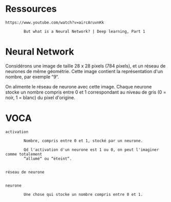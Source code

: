# Ressources

    https://www.youtube.com/watch?v=aircAruvnKk

            But what is a Neural Network? | Deep learning, Part 1

# Neural Network

Considérons une image de taille 28 x 28 pixels (784 pixels), et un réseau de neurones de même géométrie.
Cette image contient la représentation d'un nombre, par exemple “9“.

On alimente le réseau de neurone avec cette image. Chaque neurone stocke un nombre compris entre 0 et 1
correspondant au niveau de gris (0 = noir, 1 = blanc) du pixel d'origine.

# VOCA

    activation

            Nombre, compris entre 0 et 1, stocké par un neurone.

            Qd l'activation d'un neurone est 1 ou 0, on peut l'imaginer comme totalement
            “allumé“ ou “éteint“.


    réseau de neurone


    neurone

            Une chose qui stocke un nombre compris entre 0 et 1.
